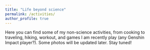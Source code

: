 ```yaml
---
title: "Life beyond science"
permalink: /activities/
author_profile: true
---
```

Here you can find some of my non-science activities, from cooking to traveling, hiking, workout, and games I am recently play (any Genshin Impact player?). Some photos will be updated later. Stay tuned!
